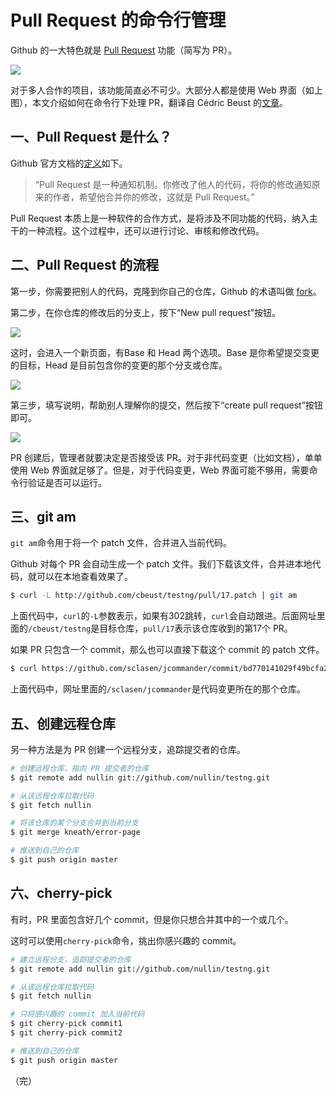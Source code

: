 # Pull Request 的命令行管理

Github 的一大特色就是 [Pull Request](https://help.github.com/articles/about-pull-requests/) 功能（简写为 PR）。

![](http://www.ruanyifeng.com/blogimg/asset/2017/bg2017071801.png)

对于多人合作的项目，该功能简直必不可少。大部分人都是使用 Web 界面（如上图），本文介绍如何在命令行下处理 PR，翻译自 Cédric Beust 的[文章](http://beust.com/weblog/2010/09/15/a-quick-guide-to-pull-requests/)。

## 一、Pull Request 是什么？

Github 官方文档的[定义](https://help.github.com/articles/about-pull-requests/)如下。

> “Pull Request 是一种通知机制。你修改了他人的代码，将你的修改通知原来的作者，希望他合并你的修改，这就是 Pull Request。”

Pull Request 本质上是一种软件的合作方式，是将涉及不同功能的代码，纳入主干的一种流程。这个过程中，还可以进行讨论、审核和修改代码。

## 二、Pull Request 的流程

第一步，你需要把别人的代码，克隆到你自己的仓库，Github 的术语叫做 [fork](https://help.github.com/articles/fork-a-repo/)。

第二步，在你仓库的修改后的分支上，按下“New pull request”按钮。

![](http://www.ruanyifeng.com/blogimg/asset/2017/bg2017071802.png)

这时，会进入一个新页面，有Base 和 Head 两个选项。Base 是你希望提交变更的目标，Head  是目前包含你的变更的那个分支或仓库。

![](http://www.ruanyifeng.com/blogimg/asset/2017/bg2017071806.png)

第三步，填写说明，帮助别人理解你的提交，然后按下“create pull request”按钮即可。

![](http://www.ruanyifeng.com/blogimg/asset/2017/bg2017071805.png)

PR 创建后，管理者就要决定是否接受该 PR。对于非代码变更（比如文档），单单使用 Web 界面就足够了。但是，对于代码变更，Web 界面可能不够用，需要命令行验证是否可以运行。

## 三、git am

`git am`命令用于将一个 patch 文件，合并进入当前代码。

Github 对每个 PR 会自动生成一个 patch 文件。我们下载该文件，合并进本地代码，就可以在本地查看效果了。

```bash
$ curl -L http://github.com/cbeust/testng/pull/17.patch | git am
```

上面代码中，`curl`的`-L`参数表示，如果有302跳转，`curl`会自动跟进。后面网址里面的`/cbeust/testng`是目标仓库，`pull/17`表示该仓库收到的第17个 PR。

如果 PR 只包含一个 commit，那么也可以直接下载这个 commit 的 patch 文件。

```bash
$ curl https://github.com/sclasen/jcommander/commit/bd770141029f49bcfa2e0d6e6e6282b531e69179.patch | git am
```

上面代码中，网址里面的`/sclasen/jcommander`是代码变更所在的那个仓库。

## 五、创建远程仓库

另一种方法是为 PR 创建一个远程分支，追踪提交者的仓库。

```bash
# 创建远程仓库，指向 PR 提交者的仓库
$ git remote add nullin git://github.com/nullin/testng.git

# 从该远程仓库拉取代码
$ git fetch nullin

# 将该仓库的某个分支合并到当前分支
$ git merge kneath/error-page

# 推送到自己的仓库
$ git push origin master
```

## 六、cherry-pick

有时，PR 里面包含好几个 commit，但是你只想合并其中的一个或几个。

这时可以使用`cherry-pick`命令，挑出你感兴趣的 commit。

```bash
# 建立远程分支，追踪提交者的仓库
$ git remote add nullin git://github.com/nullin/testng.git

# 从该远程仓库拉取代码
$ git fetch nullin

# 只将感兴趣的 commit 加入当前代码
$ git cherry-pick commit1
$ git cherry-pick commit2

# 推送到自己的仓库
$ git push origin master
```

（完）